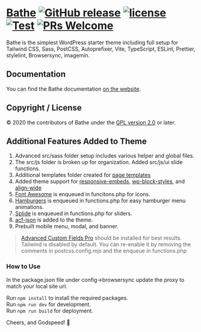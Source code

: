 # [Bathe](https://ixkaito.github.io/bathe/) [![GitHub release](https://img.shields.io/github/v/release/ixkaito/bathe?color=ed64a6)](https://github.com/wp-bathe/bathe/releases) [![license](https://img.shields.io/badge/license-GPL--2.0%2B-orange)](https://github.com/wp-bathe/bathe/blob/master/LICENSE) [![Test](https://github.com/ixkaito/bathe/workflows/Test/badge.svg)](https://github.com/ixkaito/bathe/actions) [![PRs Welcome](https://img.shields.io/badge/PRs-welcome-brightgreen.svg)](https://github.com/ixkaito/bathe/pulls)

Bathe is the simplest WordPress starter theme including full setup for Tailwind CSS, Sass, PostCSS, Autoprefixer, Vite, TypeScript, ESLint, Prettier, stylelint, Browsersync, imagemin.

## Documentation

You can find the Bathe documentation [on the website](https://ixkaito.github.io/bathe/).

## Copyright / License

© 2020 the contributors of Bathe under the [GPL version 2.0](https://raw.githubusercontent.com/wp-bathe/bathe/master/LICENSE) or later.

## Additional Features Added to Theme

1. Advanced src/sass folder setup includes various helper and global files.
2. The src/js folder is broken up for organization. Added src/js/ui slide functions.
3. Additional templates folder created for [page templates](https://developer.wordpress.org/themes/template-files-section/page-template-files/)
4. Added theme support for [responsive-embeds](https://developer.wordpress.org/block-editor/how-to-guides/themes/theme-support/#responsive-embedded-content), [wp-block-styles](https://developer.wordpress.org/block-editor/how-to-guides/themes/theme-support/#default-block-styles), and [align-wide](https://developer.wordpress.org/block-editor/how-to-guides/themes/theme-support/#wide-alignment)
5. [Font Awesome](https://fontawesome.com/) is enqueued in funcitons.php for icons.
6. [Hamburgers](https://www.npmjs.com/package/hamburgers) is enqueued in functions.php for easy hamburger menu animations.
7. [Splide](https://splidejs.com/) is enqueued in functions.php for sliders.
8. [acf-json](https://www.advancedcustomfields.com/resources/local-json/) is added to the theme.
9. Prebuilt mobile menu, modal, and banner.

> [Advanced Custom Fields Pro](https://www.advancedcustomfields.com/pro/) should be installed for best results.
> Tailwind is disabled by default. You can re-enable it by removing the comments in postcss.config.mjs and the enqueue in functions.php

### How to Use

In the package.json file under config->browsersync update the proxy to match your local site url.

Run `npm install` to install the required packages.  
Run `npm run dev` for development.  
Run `npm run build` for deployment.

Cheers, and Godspeed! 🍻
